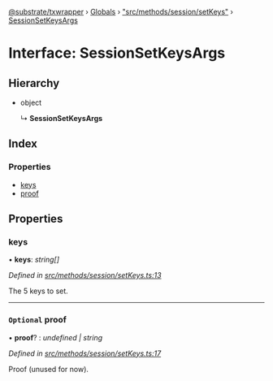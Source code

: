[@substrate/txwrapper](../README.md) › [Globals](../globals.md) › ["src/methods/session/setKeys"](../modules/_src_methods_session_setkeys_.md) › [SessionSetKeysArgs](_src_methods_session_setkeys_.sessionsetkeysargs.md)

# Interface: SessionSetKeysArgs

## Hierarchy

* object

  ↳ **SessionSetKeysArgs**

## Index

### Properties

* [keys](_src_methods_session_setkeys_.sessionsetkeysargs.md#keys)
* [proof](_src_methods_session_setkeys_.sessionsetkeysargs.md#optional-proof)

## Properties

###  keys

• **keys**: *string[]*

*Defined in [src/methods/session/setKeys.ts:13](https://github.com/paritytech/txwrapper/blob/7851003/src/methods/session/setKeys.ts#L13)*

The 5 keys to set.

___

### `Optional` proof

• **proof**? : *undefined | string*

*Defined in [src/methods/session/setKeys.ts:17](https://github.com/paritytech/txwrapper/blob/7851003/src/methods/session/setKeys.ts#L17)*

Proof (unused for now).
